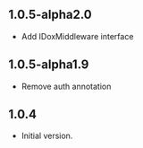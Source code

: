 ## 1.0.5-alpha2.0

- Add IDoxMiddleware interface

## 1.0.5-alpha1.9

- Remove auth annotation

## 1.0.4

- Initial version.
